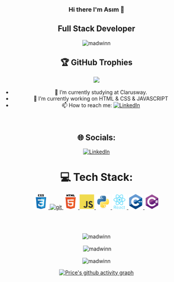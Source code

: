 <div align="center">


### Hi there I'm Asım 👋

## Full Stack Developer

<p> <img src="https://komarev.com/ghpvc/?username=madwinn&label=Profile%20views&color=0e75b6&style=flat" alt="madwinn" /> </p>

## 🏆 GitHub Trophies
![](https://github-profile-trophy.vercel.app/?username=madwinn&theme=onedark&no-frame=true&no-bg=true&margin-w=4)

- 🔭 I’m currently studying at Clarusway.
- 🔭 I’m currently working on HTML & CSS & JAVASCRIPT
- 📫 How to reach me: [![LinkedIn](https://img.shields.io/badge/LinkedIn-%230077B5.svg?logo=linkedin&logoColor=white)](https://www.linkedin.com/in/as%C4%B1m-co%C5%9Fkun-8a94a7246/)
</br>

## 🌐 Socials:
[![LinkedIn](https://img.shields.io/badge/LinkedIn-%230077B5.svg?logo=linkedin&logoColor=white)](https://www.linkedin.com/in/as%C4%B1m-co%C5%9Fkun-8a94a7246/) 

# 💻 Tech Stack:
<p> 
<a href="https://www.w3schools.com/css/" target="_blank" rel="noreferrer"> <img src="https://raw.githubusercontent.com/devicons/devicon/master/icons/css3/css3-original-wordmark.svg" alt="css3" width="40" height="40"/> </a> 
<a href="https://git-scm.com/" target="_blank" rel="noreferrer"> <img src="https://www.vectorlogo.zone/logos/git-scm/git-scm-icon.svg" alt="git" width="40" height="40"/> </a>
<a href="https://www.w3.org/html/" target="_blank" rel="noreferrer"> <img src="https://raw.githubusercontent.com/devicons/devicon/master/icons/html5/html5-original-wordmark.svg" alt="html5" width="40" height="40"/> </a> 
<a href="https://developer.mozilla.org/en-US/docs/Web/JavaScript" target="_blank" rel="noreferrer"> <img src="https://raw.githubusercontent.com/devicons/devicon/master/icons/javascript/javascript-original.svg" alt="javascript" width="40" height="40"/> </a>
<a href="https://www.python.org" target="_blank" rel="noreferrer"> <img src="https://raw.githubusercontent.com/devicons/devicon/master/icons/python/python-original.svg" alt="python" width="40" height="40"/> </a> 
<a href="https://reactjs.org/" target="_blank" rel="noreferrer"> <img src="https://raw.githubusercontent.com/devicons/devicon/master/icons/react/react-original-wordmark.svg" alt="react" width="40" height="40"/> </a>   
<a href="https://www.w3schools.com/cpp/" target="_blank" rel="noreferrer"> <img src="https://raw.githubusercontent.com/devicons/devicon/master/icons/cplusplus/cplusplus-original.svg" alt="cplusplus" width="40" height="40"/> </a> 
<a href="https://www.w3schools.com/cs/" target="_blank" rel="noreferrer"> <img src="https://raw.githubusercontent.com/devicons/devicon/master/icons/csharp/csharp-original.svg" alt="csharp" width="40" height="40"/> </a>  
</p>
  <br><br>
  
<p><img src="https://github-readme-stats.vercel.app/api/top-langs?username=madwinn&theme=vision-friendly-dark&hide_border=true&show_icons=true&locale=en&layout=compact" alt="madwinn" /></p> 

<p>&nbsp;<img align="center" src="https://github-readme-stats.vercel.app/api?username=madwinn&t&theme=vision-friendly-dark&hide_border=true&show_icons=true&locale=en" alt="madwinn" /></p>

<p><img align="center" src="https://github-readme-streak-stats.herokuapp.com/?user=madwinn&theme=vision-friendly-dark&hide_border=true" alt="madwinn" /></p>

[![Price's github activity graph](https://activity-graph.herokuapp.com/graph?username=madwinn&theme=react-dark)](https://github.com/ashutosh00710/github-readme-activity-graph)
<!---
madwinn/madwinn is a ✨ special ✨ repository because its `README.md` (this file) appears on your GitHub profile.
You can click the Preview link to take a look at your changes.
--->
